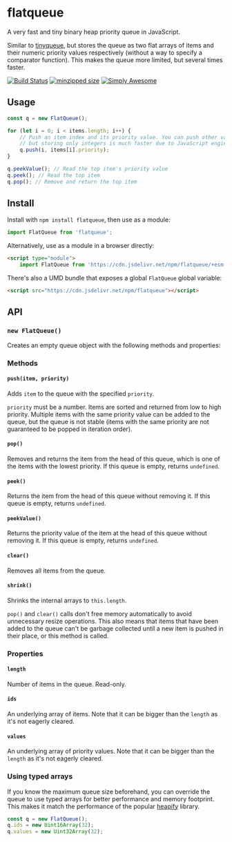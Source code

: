 # flatqueue

A very fast and tiny binary heap priority queue in JavaScript.

Similar to [tinyqueue](https://github.com/mourner/tinyqueue/),
but stores the queue as two flat arrays of items and their numeric priority values respectively
(without a way to specify a comparator function).
This makes the queue more limited, but several times faster.

[![Build Status](https://github.com/mourner/flatqueue/workflows/Node/badge.svg?branch=master)](https://github.com/mourner/flatqueue/actions)
[![minzipped size](https://badgen.net/bundlephobia/minzip/flatqueue)](https://esm.run/flatqueue)
[![Simply Awesome](https://img.shields.io/badge/simply-awesome-brightgreen.svg)](https://github.com/mourner/projects)

## Usage

```js
const q = new FlatQueue();

for (let i = 0; i < items.length; i++) {
    // Push an item index and its priority value. You can push other values as well,
    // but storing only integers is much faster due to JavaScript engine optimizations.
    q.push(i, items[i].priority);
}

q.peekValue(); // Read the top item's priority value
q.peek(); // Read the top item
q.pop(); // Remove and return the top item
```

## Install

Install with `npm install flatqueue`, then use as a module:

```js
import FlatQueue from 'flatqueue';
```

Alternatively, use as a module in a browser directly:

```html
<script type="module">
    import FlatQueue from 'https://cdn.jsdelivr.net/npm/flatqueue/+esm';
```

There's also a UMD bundle that exposes a global `FlatQueue` global variable:

```html
<script src="https://cdn.jsdelivr.net/npm/flatqueue"></script>
```

## API

### `new FlatQueue()`

Creates an empty queue object with the following methods and properties:

### Methods

#### `push(item, priority)`

Adds `item` to the queue with the specified `priority`.

`priority` must be a number. Items are sorted and returned from low to high priority.
Multiple items with the same priority value can be added to the queue, but the queue is not stable
(items with the same priority are not guaranteed to be popped in iteration order).

#### `pop()`

Removes and returns the item from the head of this queue, which is one of the items with the lowest priority.
If this queue is empty, returns `undefined`.

#### `peek()`

Returns the item from the head of this queue without removing it.
If this queue is empty, returns `undefined`.

#### `peekValue()`

Returns the priority value of the item at the head of this queue without removing it.
If this queue is empty, returns `undefined`.

#### `clear()`

Removes all items from the queue.

#### `shrink()`

Shrinks the internal arrays to `this.length`.

`pop()` and `clear()` calls don't free memory automatically to avoid unnecessary resize operations.
This also means that items that have been added to the queue can't be garbage collected
until a new item is pushed in their place, or this method is called.

### Properties

#### `length`

Number of items in the queue. Read-only.

#### `ids`

An underlying array of items. Note that it can be bigger than the `length` as it's not eagerly cleared.

#### `values`

An underlying array of priority values. Note that it can be bigger than the `length` as it's not eagerly cleared.

### Using typed arrays

If you know the maximum queue size beforehand, you can override the queue to use typed arrays for better performance and memory footprint. This makes it match the performance of the popular [heapify](https://github.com/luciopaiva/heapify) library.

```js
const q = new FlatQueue();
q.ids = new Uint16Array(32);
q.values = new Uint32Array(32);
```
